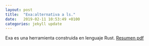 ```yaml
---
layout: post
title:  "Exa:alternativa a ls."
date:   2019-02-11 10:53:49 +0100
categories: jekyll update
---
```

Exa es una herramienta construida en lenguaje Rust. [Resumen pdf](https://www.dropbox.com/preview/documentaci%C3%B3n/Exa%3A%20alternativa%20al%20comando%20ls.pdf?role=personal) 
